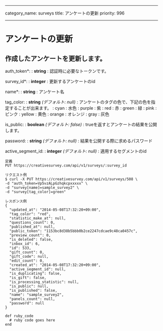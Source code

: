 
---

category_name: surveys
title: アンケートの更新
priority: 996

---

# アンケートの更新

## 作成したアンケートを更新します。

auth_token*:
: __string__
: 認証時に必要なトークンです。

survey_id*:
: __integer__
: 更新するアンケートのid

name*:
: __string__
: アンケート名

tag_color:
: __string__ _(デフォルト: null)_
: アンケートのタグの色で、下記の色を指定することが出来ます。
: cyan   : 水色
: purple : 紫
: red    : 赤
: green  : 緑
: pink   : ピンク
: yellow : 黄色
: orange : オレンジ
: gray   : 灰色

is_public:
: __boolean__ _(デフォルト: false)_
: trueを返すとアンケートの結果を公開します。

password:
: __string__ _(デフォルト: null)_
: 結果を公開する際に求めるパスワード

active_segment_id:
: __integer__ _(デフォルト: null)_
: 適用するセグメントのid

~~~
定義
PUT https://creativesurvey.com/api/v1/surveys/:survey_id

リクエスト例
$ curl -X PUT https://creativesurvey.com/api/v1/surveys/508 \
-d "auth_token=Vp5vzALpGzhqkcpxxxxx" \
-d "survey[name]=sample_survey2" \
-d "survey[tag_color]=green"

レスポンス例
{
  "updated_at": "2014-05-08T17:32:20+09:00",
  "tag_color": "red",
  "statistic_make_at": null,
  "questions_count": 0,
  "published_at": null,
  "public_token": "1153bc8d38b5bbb0b2ce2247cdcae9c48ca0457c",
  "preview_count": 0,
  "is_deleted": false,
  "inbox_id": 6,
  "id": 533,
  "gift_count": 0,
  "gift_code": null,
  "edit_count": 0,
  "created_at": "2014-05-08T17:32:20+09:00",
  "active_segment_id": null,
  "is_duplicating": false,
  "is_gift": false,
  "is_processing_statistic": null,
  "is_public": null,
  "is_published": false,
  "name": "sample_survey2",
  "panels_count": null,
  "password": null
}
~~~
 
~~~
def ruby_code
  # ruby code goes here
end
~~~

